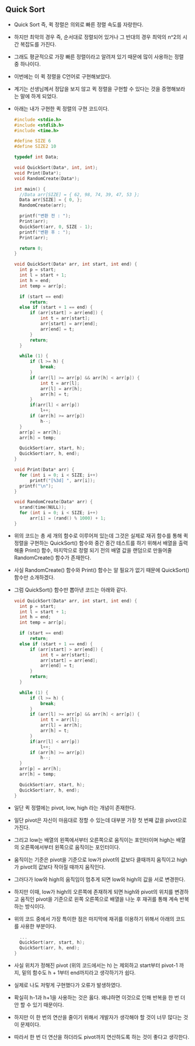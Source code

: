 ## Quick Sort

- Quick Sort 즉, 퀵 정렬은 의외로 빠른 정렬 속도를 자랑한다.

- 하지만 최악의 경우 즉, 순서대로 정렬되어 있거나 그 반대의 경우 최악의 n^2의 시간 복잡도를 가진다.

- 그래도 평균적으로 가장 빠른 정렬이라고 알려져 있기 때문에 많이 사용하는 정렬 중 하나이다.

- 이번에는 이 퀵 정렬을 C언어로 구현해보았다.

- 계기는 선생님께서 정답을 보지 않고 퀵 정렬을 구현할 수 있다는 것을 증명해보라는 말에 하게 되었다.

- 아래는 내가 구현한 퀵 정렬의 구현 코드이다.

  ```c
  #include <stdio.h>
  #include <stdlib.h>
  #include <time.h>
  
  #define SIZE 6
  #define SIZE2 10
  
  typedef int Data;
  
  void QuickSort(Data*, int, int);
  void Print(Data*);
  void RandomCreate(Data*);
  
  int main() {
  	//Data arr[SIZE] = { 62, 98, 74, 39, 47, 53 };
  	Data arr[SIZE] = { 0, };
  	RandomCreate(arr);
  
  	printf("변환 전 : ");
  	Print(arr);
  	QuickSort(arr, 0, SIZE - 1);
  	printf("변환 후 : ");
  	Print(arr);
  
  	return 0;
  }
  
  void QuickSort(Data* arr, int start, int end) {
  	int p = start;
  	int l = start + 1;
  	int h = end;
  	int temp = arr[p];
  
  	if (start == end)
  		return;
  	else if (start + 1 == end) {
  		if (arr[start] > arr[end]) {
  			int t = arr[start];
  			arr[start] = arr[end];
  			arr[end] = t;
  		}
  		return;
  	}
  
  	while (1) {
  		if (l >= h) {
  			break;
  		}
  		if (arr[l] >= arr[p] && arr[h] < arr[p]) {
  			int t = arr[l];
  			arr[l] = arr[h];
  			arr[h] = t;
  		}
  		if(arr[l] < arr[p])
  			l++;
  		if (arr[h] >= arr[p])
  			h--;
  	}
  	arr[p] = arr[h];
  	arr[h] = temp;
  
  	QuickSort(arr, start, h);
  	QuickSort(arr, h, end);
  }
  
  void Print(Data* arr) {
  	for (int i = 0; i < SIZE; i++)
  		printf("[%3d] ", arr[i]);
  	printf("\n");
  }
  
  void RandomCreate(Data* arr) {
  	srand(time(NULL));
  	for (int i = 0; i < SIZE; i++)
  		arr[i] = (rand() % 1000) + 1;
  }
  ```

- 위의 코드는 총 세 개의 함수로 이루어져 있는데 그것은 실제로 재귀 함수를 통해 퀵 정렬을 구현하는 QuickSort() 함수와 중간 중간 테스트를 하기 위해서 배열을 출력해줄 Print()  함수, 마지막으로 정렬 되기 전의 배열 값을 랜덤으로 만들어줄 RandomCreate() 함수가 존재한다.
- 사실 RandomCreate() 함수와 Print() 함수는 알 필요가 없기 때문에 QuickSort() 함수만 소개하겠다.

- 그럼 QuickSort() 함수만 뽑아낸 코드는 아래와 같다.

  ```c
  void QuickSort(Data* arr, int start, int end) {
  	int p = start;
  	int l = start + 1;
  	int h = end;
  	int temp = arr[p];
  
  	if (start == end)
  		return;
  	else if (start + 1 == end) {
  		if (arr[start] > arr[end]) {
  			int t = arr[start];
  			arr[start] = arr[end];
  			arr[end] = t;
  		}
  		return;
  	}
  
  	while (1) {
  		if (l >= h) {
  			break;
  		}
  		if (arr[l] >= arr[p] && arr[h] < arr[p]) {
  			int t = arr[l];
  			arr[l] = arr[h];
  			arr[h] = t;
  		}
  		if(arr[l] < arr[p])
  			l++;
  		if (arr[h] >= arr[p])
  			h--;
  	}
  	arr[p] = arr[h];
  	arr[h] = temp;
  
  	QuickSort(arr, start, h);
  	QuickSort(arr, h, end);
  }
  ```

- 일단 퀵 정렬에는 pivot, low, high 라는 개념이 존재한다.

- 일단 pivot은 자신이 마음대로 정할 수 있는데 대부분 가장 첫 번째 값을 pivot으로 가진다.

- 그리고 low는 배열의 왼쪽에서부터 오른쪽으로 움직이는 포인터이며 high는 배열의 오른쪽에서부터 왼쪽으로 움직이는 포인터이다.

- 움직이는 기준은 pivot을 기준으로 low가 pivot의 값보다 클때까지 움직이고 high가 pivot의 값보다 작아질 때까지 움직인다.

- 그러다가 low와 high의 움직임이 멈추게 되면 low와 high의 값을 서로 변경한다.

- 하지만 이때, low가 high의 오른쪽에 존재하게 되면 high와 pivot의 위치를 변경하고 움직인 pivot을 기준으로 왼쪽 오른쪽으로 배열을 나눈 후 재귀를 통해 계속 반복하는 방식이다.

- 위의 코드 중에서 가장 특이한 점은 마지막에 재귀를 이용하기 위해서 아래의 코드를 사용한 부분이다.

  ```c
  	...
  	QuickSort(arr, start, h);
  	QuickSort(arr, h, end);
  }
  ```

- 사실 위치가 정해진 pivot (위의 코드에서는 h) 는 제외하고 start부터 pivot-1 까지, 밑의 함수도 h + 1부터 end까지라고 생각하기가 쉽다.
- 실제로 나도 저렇게 구현했다가 오류가 발생하였다.
- 확실히 h-1과 h+1을 사용하는 것은 옳다. 왜냐하면 이것으로 인해 반복을 한 번 더 안 할 수 있기 때문이다.
- 하지만 이 한 번의 연산을 줄이기 위해서 개발자가 생각해야 할 것이 너무 많다는 것이 문제이다.
- 따라서 한 번 더 연산을 하더라도 pivot까지 연산하도록 하는 것이 좋다고 생각한다.